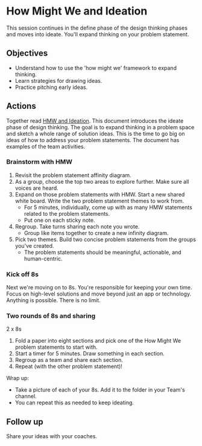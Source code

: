 # How Might We and Ideation

This session continues in the define phase of the design thinking phases and moves into ideate. You'll expand thinking on your problem statement.

## Objectives

* Understand how to use the 'how might we' framework to expand thinking.
* Learn strategies for drawing ideas.
* Practice pitching early ideas.

## Actions

Together read [HMW and Ideation](https://github.com/tnt-summer-academy/Curriculum-2023/blob/main/Reference/Product%20decks/1.3%20-%20HMW%20and%20ideation.pdf). This document introduces the ideate phase of design thinking. The goal is to expand thinking in a problem space and sketch a whole range of solution ideas. This is the time to go big on ideas of how to address your problem statements. The document has examples of the  team activities.

### Brainstorm with HMW

1. Revisit the problem statement affinity diagram.
2. As a group, choose the top two areas to explore further. Make sure all voices are heard.
3. Expand on those problem statements with HMW. Start a new shared white board. Write the two problem statement themes to work from.
    * For 5 minutes, individually, come up with as many HMW statements related to the problem statements.
    * Put one on each sticky note.
4. Regroup. Take turns sharing each note you wrote.
    * Group like items together to create a new infinity diagram.
5. Pick two themes. Build two concise problem statements from the groups you've created.
    * The problem statements should be meaningful, actionable, and human-centric.

### Kick off 8s

Next we're moving on to 8s. You're responsible for keeping your own time. Focus on high-level solutions and move beyond just an app or technology. Anything is possible. There is no limit.

### Two rounds of 8s and sharing

2 x  8s

1. Fold a paper into eight sections and pick one of the How Might We problem statements to start with.
2. Start a timer for 5 minutes. Draw something in each section.
3. Regroup as a team and share each section.
4. Repeat (with the other problem statement)!

Wrap up:

* Take a picture of each of your 8s. Add it to the folder in your Team's channel.
* You can repeat this as needed to keep ideating.

## Follow up

Share your ideas with your coaches.
